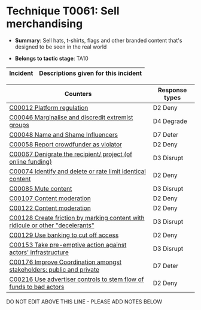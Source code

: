 # Technique T0061: Sell merchandising

* **Summary**: Sell hats, t-shirts, flags and other branded content that's designed to be seen in the real world

* **Belongs to tactic stage**: TA10


| Incident | Descriptions given for this incident |
| -------- | -------------------- |



| Counters | Response types |
| -------- | -------------- |
| [C00012 Platform regulation](../counters/C00012.md) | D2 Deny |
| [C00046 Marginalise and discredit extremist groups](../counters/C00046.md) | D4 Degrade |
| [C00048 Name and Shame Influencers](../counters/C00048.md) | D7 Deter |
| [C00058 Report crowdfunder as violator](../counters/C00058.md) | D2 Deny |
| [C00067 Denigrate the recipient/ project (of online funding)](../counters/C00067.md) | D3 Disrupt |
| [C00074 Identify and delete or rate limit identical content](../counters/C00074.md) | D2 Deny |
| [C00085 Mute content](../counters/C00085.md) | D3 Disrupt |
| [C00107 Content moderation](../counters/C00107.md) | D2 Deny |
| [C00122 Content moderation](../counters/C00122.md) | D2 Deny |
| [C00128 Create friction by marking content with ridicule or other "decelerants"](../counters/C00128.md) | D3 Disrupt |
| [C00129 Use banking to cut off access ](../counters/C00129.md) | D2 Deny |
| [C00153 Take pre-emptive action against actors' infrastructure](../counters/C00153.md) | D3 Disrupt |
| [C00176 Improve Coordination amongst stakeholders: public and private](../counters/C00176.md) | D7 Deter |
| [C00216 Use advertiser controls to stem flow of funds to bad actors](../counters/C00216.md) | D2 Deny |


DO NOT EDIT ABOVE THIS LINE - PLEASE ADD NOTES BELOW